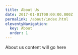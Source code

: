 ```yaml
---
title: About Us
date: 2017-01-01T00:00:00.000Z
permalink: /about/index.html
eleventyNavigation:
  key: About
  order: 1
---
```

About us content will go here
